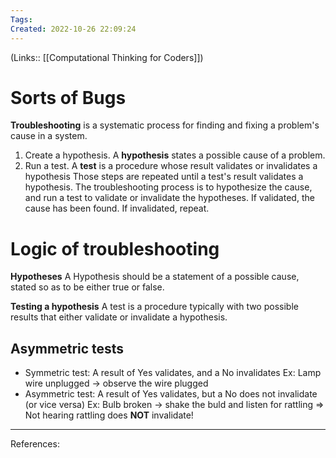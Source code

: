 ```yaml
---
Tags: 
Created: 2022-10-26 22:09:24
---
```

(Links:: [[Computational Thinking for Coders]])
# Sorts of Bugs
**Troubleshooting** is a systematic process for finding and fixing a problem's cause in a system.
1. Create a hypothesis. A **hypothesis** states a possible cause of a problem.
2. Run a test. A **test** is a procedure whose result validates or invalidates a hypothesis
Those steps are repeated until a test's result validates a hypothesis.
The troubleshooting process is to hypothesize the cause, and run a test to validate or invalidate the hypotheses. If validated, the cause has been found. If invalidated, repeat.
# Logic of troubleshooting
**Hypotheses**
A Hypothesis should be a statement of a possible cause, stated so as to be either true or false.

**Testing a hypothesis**
A test is a procedure typically with two possible results that either validate or invalidate a hypothesis.
## Asymmetric tests
- Symmetric test: A result of Yes validates, and a No invalidates
  Ex: Lamp wire unplugged -> observe the wire plugged
- Asymmetric test: A result of Yes validates, but a No does not invalidate (or vice versa)
  Ex: Bulb broken -> shake the buld and listen for rattling
  => Not hearing rattling does **NOT** invalidate!

___
References: